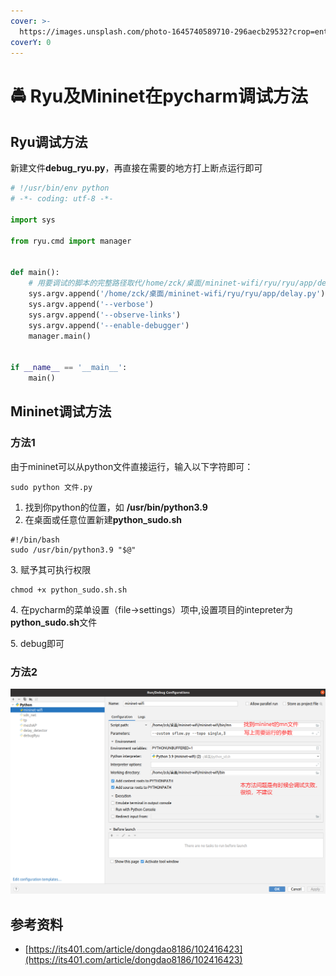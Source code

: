 ```yaml
---
cover: >-
  https://images.unsplash.com/photo-1645740589710-296aecb29532?crop=entropy&cs=srgb&fm=jpg&ixid=MnwxOTcwMjR8MHwxfHJhbmRvbXx8fHx8fHx8fDE2NDc4NDMzMDc&ixlib=rb-1.2.1&q=85
coverY: 0
---
```


# 🚔 Ryu及Mininet在pycharm调试方法

## Ryu调试方法

新建文件**debug\_ryu.py**，再直接在需要的地方打上断点运行即可

```python
# !/usr/bin/env python
# -*- coding: utf-8 -*-

import sys

from ryu.cmd import manager


def main():
    # 用要调试的脚本的完整路径取代/home/zck/桌面/mininet-wifi/ryu/ryu/app/delay.py就可以了
    sys.argv.append('/home/zck/桌面/mininet-wifi/ryu/ryu/app/delay.py')
    sys.argv.append('--verbose')
    sys.argv.append('--observe-links')
    sys.argv.append('--enable-debugger')
    manager.main()


if __name__ == '__main__':
    main()

```

## Mininet调试方法

### 方法1

由于mininet可以从python文件直接运行，输入以下字符即可：

```shell
sudo python 文件.py
```

1. 找到你python的位置，如 **/usr/bin/python3.9**
2. 在桌面或任意位置新建**python\_sudo.sh**

```shell
#!/bin/bash
sudo /usr/bin/python3.9 "$@"
```

3\. 赋予其可执行权限

```shell
chmod +x python_sudo.sh.sh
```

4\. 在pycharm的菜单设置（file->settings）项中,设置项目的intepreter为**python\_sudo.sh**文件

5\. debug即可

### 方法2

![](<../../.gitbook/assets/image (13) (1).png>)

## 参考资料

* [https://its401.com/article/dongdao8186/102416423](https://its401.com/article/dongdao8186/102416423)
